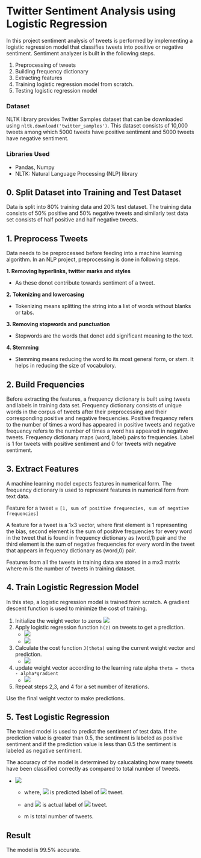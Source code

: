 # Twitter Sentiment Analysis using Logistic Regression
In this project sentiment analysis of tweets is performed by implementing a logistic regression model that classifies tweets into positive or negative sentiment. Sentiment analyzer
is built in the following steps.

1. Preprocessing of tweets
2. Building frequency dictionary
3. Extracting features
4. Training logistic regression model from scratch.
5. Testing logistic regression model

### Dataset
NLTK library provides Twitter Samples dataset that can be downloaded using `nltk.download('twitter_samples')`. This dataset consists of 10,000 tweets among which 5000 tweets have
positive sentiment and 5000 tweets have negative sentiment.

### Libraries Used
* Pandas, Numpy
* NLTK: Natural Language Processing (NLP) library 

## 0. Split Dataset into Training and Test Dataset
Data is split into 80% training data and 20% test dataset. The training data consists of 50% positive and 50% negative tweets and similarly test data set consists of half 
positive and half negative tweets.

## 1. Preprocess Tweets
Data needs to be preprocessed before feeding into a machine learning algorithm. In an NLP project, preprocessing is done in following steps. 

**1. Removing hyperlinks, twitter marks and styles** 
  * As these donot contribute towards sentiment of a tweet.

**2. Tokenizing and lowercasing**
  * Tokenizing means splitting the string into a list of words without blanks or tabs.

**3. Removing stopwords and punctuation**
  * Stopwords are the words that donot add significant meaning to the text.

**4. Stemming**
  * Stemming means reducing the word to its most general form, or stem. It helps in reducing the size of vocabulory.

## 2. Build Frequencies
Before extracting the features, a frequency dictionary is built using tweets and labels in training data set. Frequency dictionary consists of unique words
in the corpus of tweets after their preprocessing and their corresponding positive and negative frequencies. Positive frequency refers to the number of times a word has appeared
in positive tweets and negative frequency refers to the number of times a word has appeared in negative tweets. Frequency dictionary maps (word, label) pairs to frequencies.
Label is 1 for tweets with positive sentiment and 0 for tweets with negative sentiment.

## 3. Extract Features
A machine learning model expects features in numerical form. The frequency dictionary is used to represent features in numerical form from text data. 

Feature for a tweet = `[1, sum of positive frequencies, sum of negative frequencies]`

A feature for a tweet is a 1x3 vector, where first element is 1 representing the bias, second element is the sum of positive frequencies for every word in the tweet that is 
found in frequency dictionary as (word,1) pair and the third element is the sum of negative frequencies for every word in the tweet that appears in fequency dictionary as 
(word,0) pair.

Features from all the tweets in training data are stored in a mx3 matrix where m is the number of tweets in training dataset.

## 4. Train Logistic Regression Model
In this step, a logistic regression model is trained from scratch. A gradient descent function is used to minimize the cost of training.

1. Initialize the weight vector to zeros <img src="https://render.githubusercontent.com/render/math?math=\theta = [0,0,0]">
2. Apply logistic regression function `h(z)` on tweets to get a prediction.
    * <img src="https://render.githubusercontent.com/render/math?math=h(z) = \frac{1}{1 %2B \exp^{-z}}">
    * <img src="https://render.githubusercontent.com/render/math?math=z = \theta_0 x_0 %2B \theta_1 x_1 %2B \theta_2 x_2 %2B ... \theta_N x_N">
3. Calculate the cost function `J(theta)` using the current weight vector and prediction.
    * <img src="https://render.githubusercontent.com/render/math?math=J(\theta) = -\frac{1}{m} \sum_{i=1}^m y^{(i)}\log (h(z(\theta)^{(i)})) %2B (1-y^{(i)})\log (1-h(z(\theta)^{(i)}))\tag{5}">
4. update weight vector according to the learning rate alpha `theta = theta - alpha*gradient`
    * <img src="https://render.githubusercontent.com/render/math?math=\theta_j = \theta_j - \alpha \times \nabla_{\theta_j}J(\theta)">
5. Repeat steps 2,3, and 4 for a set number of iterations. 

Use the final weight vector to make predictions.

## 5. Test Logistic Regression
The trained model is used to predict the sentiment of test data. If the prediction value is greater than 0.5, the sentiment is labeled as positive sentiment and if the prediction
value is less than 0.5 the sentiment is labeled as negative sentiment.

The accuracy of the model is determined by calucalating how many tweets have been classified correctly as compared to total number of tweets.

* <img src="https://render.githubusercontent.com/render/math?math=\sum_{i=1}^m (y_{hat}^{(i)} == y^{(i)})/m">
    
    * where, <img src="https://render.githubusercontent.com/render/math?math=y_{hat}^{(i)}"> is predicted label of <img src="https://render.githubusercontent.com/render/math?math=i^{th}"> tweet.
    
    * and <img src="https://render.githubusercontent.com/render/math?math=y^{(i)}"> is actual label of <img src="https://render.githubusercontent.com/render/math?math=i^{th}"> tweet.
    
    * m is total number of tweets.

## Result
The model is 99.5% accurate.  

